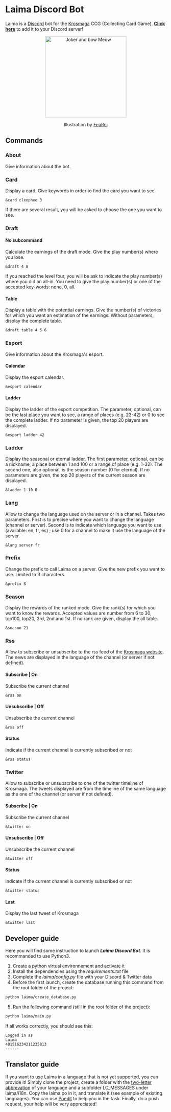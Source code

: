 # Laima Discord Bot

Laima is a [Discord](https://discordapp.com/) bot for the [Krosmaga](https://www.krosmaga.com/) CCG (Collecting Card Game).
**[Click here](https://discordapp.com/oauth2/authorize?client_id=330684050736021506&scope=bot&permissions=0)** to add it to your Discord server!

<div align="center">
    <img src="http://pre00.deviantart.net/688f/th/pre/i/2013/005/5/7/joker_and_bow_meow_by_renajvi-d5qi3jx.jpg" alt="Joker and bow Meow" width="254">
    <p>Illustration by <a href="http://fearei.deviantart.com/">FeaRei</a></p>
</div>

## Commands

### About
Give information about the bot.

### Card
Display a card. Give keywords in order to find the card you want to see.

    &card cleophee 3

If there are several result, you will be asked to choose the one you want to see.

### Draft

#### No subcommand
Calculate the earnings of the draft mode. Give the play number(s) where you lose.

    &draft 4 8

If you reached the level four, you will be ask to indicate the play number(s) where you did an all-in. You need to give the play number(s) or one of the accepted key-words: none, 0, all.

#### Table
Display a table with the potential earnings. Give the number(s) of victories for which you want an estimation of the earnings. Without parameters, display the complete table.

    &draft table 4 5 6

### Esport
Give information about the Krosmaga's esport.

#### Calendar
Display the esport calendar.

    &esport calendar

#### Ladder
Display the ladder of the esport competition. The parameter, optional, can be the last place you want to see, a range of places (e.g. 23-42) or 0 to see the complete ladder. If no parameter is given, the top 20 players are displayed.

    &esport ladder 42

### Ladder
Display the seasonal or eternal ladder. The first parameter, optional, can be a nickname, a place between 1 and 100 or a range of place (e.g. 1-32). The second one, also optional, is the season number (0 for eternal). If no parameters are given, the top 20 players of the current season are displayed.

    &ladder 1-10 0

### Lang
Allow to change the language used on the server or in a channel. Takes two parameters. First is to precise where you want to change the language (channel or server). Second is to indicate which language you want to use (available: en, fr, es) ; use 0 for a channel to make it use the language of the server.

    &lang server fr

### Prefix
Change the prefix to call Laima on a server. Give the new prefix you want to use. Limited to 3 characters.

    &prefix ß

### Season
Display the rewards of the ranked mode. Give the rank(s) for which you want to know the rewards. Accepted values are number from 6 to 30, top100, top20, 3rd, 2nd and 1st. If no rank are given, display the all table.

    &season 21

### Rss
Allow to subscribe or unsubscribe to the rss feed of the [Krosmaga website](https://www.krosmaga.com). The news are displayed in the language of the channel (or server if not defined).

#### Subscribe | On
Subscribe the current channel

    &rss on

#### Unsubscribe | Off
Unsubscribe the current channel

    &rss off

#### Status
Indicate if the current channel is currently subscribed or not

    &rss status

### Twitter
Allow to subscribe or unsubscribe to one of the twitter timeline of Krosmaga. The tweets displayed are from the timeline of the same language as the one of the channel (or server if not defined).

#### Subscribe | On
Subscribe the current channel

    &twitter on

#### Unsubscribe | Off
Unsubscribe the current channel

    &twitter off

#### Status
Indicate if the current channel is currently subscribed or not

    &twitter status

#### Last
Display the last tweet of Krosmaga

    &twitter last

## Developer guide
Here you will find some instruction to launch ***Laima Discord Bot***. It is recommanded to use Python3.
1. Create a python virtual environnement and activate it
2. Install the dependencies using the *requirements.txt* file
3. Complete the *laima/config.py* file with your Discord & Twitter data
4. Before the first launch, create the database running this command from the root folder of the project:
```bash
python laima/create_database.py
```
5. Run the following command (still in the root folder of the project):
```bash
python laima/main.py
```
If all works correctly, you should see this:
```
Logged in as
Laima
481516234211235813
------
```

## Translator guide
If you want to use Laima in a language that is not yet supported, you can provide it! Simply clone the project, create a folder with the [two-letter abbrevation](https://en.wikipedia.org/wiki/List_of_ISO_639-1_codes) of your language and a subfolder LC_MESSAGES under laima/i18n. Copy the laima.po in it, and translate it (see example of existing languages). You can use [Poedit](https://poedit.net/) to help you in the task. Finally, do a push request, your help will be very appreciated!
